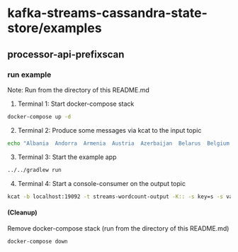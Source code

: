 # kafka-streams-cassandra-state-store/examples 
## processor-api-prefixscan

### run example

Note: Run from the directory of this README.md

1. Terminal 1: Start docker-compose stack
```bash
docker-compose up -d
```

2. Terminal 2: Produce some messages via kcat to the input topic
```bash
echo "Albania  Andorra  Armenia  Austria  Azerbaijan  Belarus  Belgium  BosniaAndHerzegovina  Bulgaria  Croatia  Cyprus  Czechia  Denmark  Estonia  Finland  France  Georgia  Germany  Greece  Hungary  Iceland  Ireland  Italy  Kazakhstan  Kosovo  Latvia  Liechtenstein  Lithuania  Luxembourg  Malta  Moldova  Monaco  Montenegro  Netherlands  NorthMacedonia  Norway  Poland  Portugal  Romania  Russia  SanMarino  Serbia  Slovakia  Slovenia  Spain  Sweden  Switzerland  Turkey  Ukraine  UnitedKingdom  VaticanCity" | kcat -b localhost:19092 -t streams-plaintext-input
```

3. Terminal 3: Start the example app
```bash
../../gradlew run
```

4. Terminal 4: Start a console-consumer on the output topic
```bash
kcat -b localhost:19092 -t streams-wordcount-output -K:: -s key=s -s value=q
```

#### (Cleanup)

Remove docker-compose stack (run from the directory of this README.md)
```bash
docker-compose down
```
